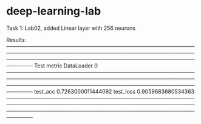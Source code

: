 # deep-learning-lab
Task 1: Lab02, added Linear layer with 256 neurons

Results:
─────────────────────────────────────────────────────────────────────────────────────────────────────────────────────────────────────────────────────────────
       Test metric             DataLoader 0
─────────────────────────────────────────────────────────────────────────────────────────────────────────────────────────────────────────────────────────────
        test_acc            0.7263000011444092
        test_loss           0.9059683680534363
─────────────────────────────────────────────────────────────────────────────────────────────────────────────────────────────────────────────────────────────


